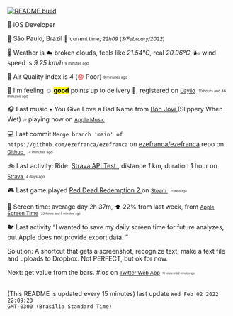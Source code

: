 [![README build](https://github.com/ezefranca/ezefranca/actions/workflows/main.yaml/badge.svg)](https://github.com/ezefranca/ezefranca/actions/workflows/main.yaml) <br> 
<p><span id="job"><p><span class="darkmode-ignore">💼</span> iOS Developer </p></span></p>
<p><span class="darkmode-ignore">📍&nbsp;</span><span id="location"><span class="new-box">São Paulo, Brazil <span class="darkmode-ignore">🌙  <small class="text-muted"> current time, <var>22h</var><var>09</var> (<var>3/February/2022</var>)</small></span></span></span></p>
<p><span class="darkmode-ignore">🌡&nbsp;</span><span id="weather"><span class="new-box">Weather is <span class="darkmode-ignore">☁️</span> broken clouds, feels like <var>21.54°C</var>, real <var>20.96°C</var>, <span class="darkmode-ignore">🌬</span> wind speed is <var> 9.25 km/h</var> <sub><sup><small class="text-muted">9 minutes ago </small></sup></sub></span></span></p>
<p><span class="darkmode-ignore">💨&nbsp;</span><span id="airquality"><span class="new-box">Air Quality index is <var>4</var> (<span class="darkmode-ignore" style="color: transparent; text-shadow: 0 0 0#ff0000"><span class="darkmode-ignore">😟</span></span> Poor) <sub><sup><small class="text-muted">9 minutes ago </small></sup></sub></span></span></p>
<p><span class="darkmode-ignore">🧠&nbsp;</span><span id="mood"><span class="new-box">I'm feeling <span class="darkmode-ignore">☺️</span> <mark><strong>good</strong></mark> points up to delivery <span class="darkmode-ignore">🚚</span>, registered on <a class="darkmode-ignore" href="https://daylio.net/"><small class="darkmode-ignore">Daylio</small></a>&nbsp; <sub><sup><small class="text-muted">10 hours and 46 minutes  ago </small></sup></sub> </span></span></p>
<p><span class="darkmode-ignore">🎧&nbsp;</span><span id="lastfm"><span class="new-box">Last music ٭ You Give Love a Bad Name from <a class="darkmode-ignore" href="https://www.last.fm/music/Bon+Jovi/_/You+Give+Love+a+Bad+Name"> Bon Jovi </a> (Slippery When Wet) <span class="wave">🎶 </span>playing now on <a class="darkmode-ignore" href="https://music.apple.com/profile/ezequielapp"><small class="darkmode-ignore">Apple Music</small></a></span></span></p>
<p><span class="darkmode-ignore">💻&nbsp;</span><span id="github"><span class="new-box">Last commit <code>Merge branch 'main' of https://github.com/ezefranca/ezefranca</code> on <a class="darkmode-ignore" href="https://github.com/ezefranca/ezefranca/commit/c55bc42d12034b82c1a0ca1f2713c60fdb496c7c"> ezefranca/ezefranca</a> repo on <a class="darkmode-ignore" href="https://github.com/ezefranca/ezefranca/commit/c55bc42d12034b82c1a0ca1f2713c60fdb496c7c"> <small class="darkmode-ignore">Github</small> </a>&nbsp; <sub><sup><small class="text-muted">4 minutes ago </small></sup></sub></span></span></p>
<p><span class="darkmode-ignore">🚲&nbsp;</span><span id="strava"><span class="new-box">Last activity: Ride: <a class="darkmode-ignore" href="https://bit.ly/3r9rzup"> Strava API Test </a>, distance <var>1</var> km, duration 1 hour on <a class="darkmode-ignore" href="https://bit.ly/3r9rzup"> <small class="darkmode-ignore">Strava&nbsp;</small></a> <sub><sup><small class="text-muted">4 days ago </small></sup></sub></span></span></p>
<p><span class="darkmode-ignore">🎮&nbsp;</span><span id="steam"><span class="new-box">Last game played <a class="darkmode-ignore" href="https://store.steampowered.com/app/1316286541 "> Red Dead Redemption 2 </a> on <a class="darkmode-ignore" href="https://steamcommunity.com/id/ezequielapp/ "><small class="darkmode-ignore">Steam </small></a><small class="darkmode-ignore">&nbsp;  <sub><sup><small class="text-muted">11 days ago </small></sup></sub></small></span></span></p>
<p><span class="darkmode-ignore">📱&nbsp;</span><span id="screentime"><span class="new-box">Screen time: average day 2h 37m, ⬆ 22% from last week, from <a href="https://twitter.com/ezefranca/status/1488891719399710722"><small class="darkmode-ignore">Apple Screen Time</small></a><small>&nbsp; <sub><sup><small class="text-muted">22 hours and 9 minutes  ago </small></sup></sub></small></span></span></p>
<p><span class="darkmode-ignore">🐦&nbsp;</span><span id="twitter"><span class="new-box">Last activity <q class="markquote">I wanted to save my daily screen time for future analyzes, but Apple does not provide export data.

Solution: A shortcut that gets a screenshot, recognize text, make a text file and uploads to Dropbox. Not PERFECT, but ok for now. 

Next: get value from the bars. 
#ios </q> on <a class="darkmode-ignore" href="https://twitter.com/ezefranca/status/1488891719399710722"> <small class="darkmode-ignore">Twitter Web App<small></small></small></a><small class="darkmode-ignore"><small>&nbsp;   <sub><sup><small class="text-muted">10 hours and 2 minutes  ago </small></sup></sub></small></small></span></span></p>
 <br> (This README is updated every 15 minutes) last update <code>Wed Feb 02 2022 22:09:23 GMT-0300 (Brasilia Standard Time)</code>